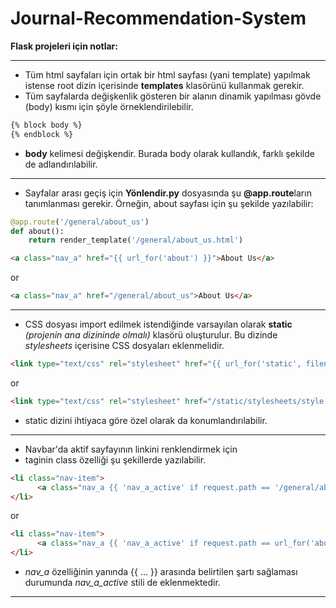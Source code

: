 # Journal-Recommendation-System

**Flask projeleri için notlar:**

---
- Tüm html sayfaları için ortak bir html sayfası (yani template) yapılmak istense root dizin içerisinde **templates** klasörünü kullanmak gerekir.
- Tüm sayfalarda değişkenlik gösteren bir alanın dinamik yapılması gövde (body) kısmı için şöyle örneklendirilebilir.

``` html
{% block body %} 
{% endblock %}
``` 
- **body** kelimesi değişkendir. Burada body olarak kullandık, farklı şekilde de adlandırılabilir.

---
- Sayfalar arası geçiş için **Yönlendir.py** dosyasında şu **@app.route**ların tanımlanması gerekir. Örneğin, about sayfası için şu şekilde yazılabilir:

``` python
@app.route('/general/about_us')
def about():
    return render_template('/general/about_us.html')
``` 

``` html
<a class="nav_a" href="{{ url_for('about') }}">About Us</a>
``` 

or

``` html
<a class="nav_a" href="/general/about_us">About Us</a>
``` 


---
- CSS dosyası import edilmek istendiğinde varsayılan olarak **static** *(projenin ana dizininde olmalı)* klasörü oluşturulur. Bu dizinde *stylesheets* içerisine CSS dosyaları eklenmelidir.

``` html
<link type="text/css" rel="stylesheet" href="{{ url_for('static', filename='stylesheets/style.css') }}">
```

or

``` html
<link type="text/css" rel="stylesheet" href="/static/stylesheets/style.css">
```

- static dizini ihtiyaca göre özel olarak da konumlandırılabilir.

---
- Navbar'da aktif sayfayının linkini renklendirmek için **<li>** taginin class özelliği şu şekillerde yazılabilir.

``` html
<li class="nav-item">
      <a class="nav_a {{ 'nav_a_active' if request.path == '/general/about_us' }}" href="{{ url_for('about') }}">About Us</a>
</li>
```

or

``` html
<li class="nav-item">
      <a class="nav_a {{ 'nav_a_active' if request.path == url_for('about') }}" href="{{ url_for('about') }}">About Us</a>
</li>
```

- *nav_a* özelliğinin yanında {{ ... }} arasında belirtilen şartı sağlaması durumunda *nav_a_active* stili de eklenmektedir.

---
